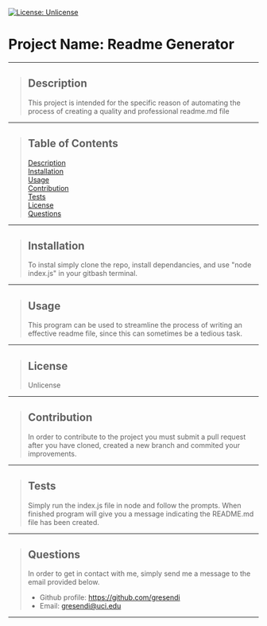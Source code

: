 [![License: Unlicense](https://img.shields.io/badge/license-Unlicense-blue.svg)](http://unlicense.org/)
  # Project Name: Readme Generator   
  * * *
   >## Description
   >This project is intended for the specific reason of automating the process of creating a quality and professional readme.md file
  * * *
   >## Table of Contents
   > [Description](#description)  
   > [Installation](#installation)  
   > [Usage](#usage)  
   > [Contribution](#contribution)  
   > [Tests](#tests)  
   > [License](#license)  
   > [Questions](#questions)  
  * * *
   >## Installation
   >To instal simply clone the repo, install dependancies, and use "node index.js" in your gitbash terminal.
  * * *
   >## Usage
   >This program can be used to streamline the process of writing an effective readme file, since this can sometimes be a tedious task.
   * * *
   >## License
   >Unlicense   
  * * *
   >## Contribution
   >In order to contribute to the project you must submit a pull request after you have cloned, created a new branch and commited your improvements.
  * * *
   >## Tests
   >Simply run the index.js file in node and follow the prompts. When finished program will give you a message indicating the README.md file has been created.
  * * *
 > ## Questions
 >In order to get in contact with me, simply send me a message to the email provided below.
 > - Github profile: https://github.com/gresendi  
 > - Email: gresendi@uci.edu
  * * *

